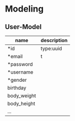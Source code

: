 # Modeling

## User-Model

| name        | description |
| ----------- | ----------- |
| \*id        | type:uuid   |
| \*email     | t            |
| \*password  |             |
| \*username  |             |
| \*gender    |             |
| birthday    |             |
| body_weight |             |
| body_height |             |
| ...         |             |
